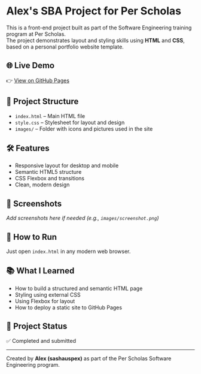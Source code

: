 # Alex's SBA Project for Per Scholas

This is a front-end project built as part of the Software Engineering training program at Per Scholas.  
The project demonstrates layout and styling skills using **HTML** and **CSS**, based on a personal portfolio website template.

## 🌐 Live Demo

👉 [View on GitHub Pages](https://sashauspex.github.io/Alex-s-SBA-for-per-scholas/)

## 📁 Project Structure

- `index.html` – Main HTML file
- `style.css` – Stylesheet for layout and design
- `images/` – Folder with icons and pictures used in the site

## 🛠️ Features

- Responsive layout for desktop and mobile
- Semantic HTML5 structure
- CSS Flexbox and transitions
- Clean, modern design

## 📸 Screenshots

_Add screenshots here if needed (e.g., `images/screenshot.png`)_

## 🚀 How to Run

Just open `index.html` in any modern web browser.

## 📚 What I Learned

- How to build a structured and semantic HTML page
- Styling using external CSS
- Using Flexbox for layout
- How to deploy a static site to GitHub Pages

## 📅 Project Status

✅ Completed and submitted

---

Created by **Alex (sashauspex)** as part of the Per Scholas Software Engineering program.
